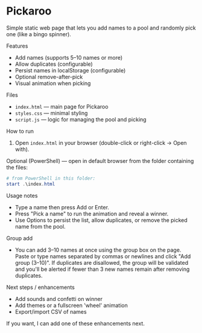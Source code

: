 # Pickaroo

Simple static web page that lets you add names to a pool and randomly pick one (like a bingo spinner).

Features
- Add names (supports 5–10 names or more)
- Allow duplicates (configurable)
- Persist names in localStorage (configurable)
- Optional remove-after-pick
- Visual animation when picking

Files
- `index.html` — main page for Pickaroo
- `styles.css` — minimal styling
- `script.js` — logic for managing the pool and picking

How to run
1. Open `index.html` in your browser (double-click or right-click -> Open with).

Optional (PowerShell) — open in default browser from the folder containing the files:

```powershell
# from PowerShell in this folder:
start .\index.html
```

Usage notes
- Type a name then press Add or Enter.
- Press "Pick a name" to run the animation and reveal a winner.
- Use Options to persist the list, allow duplicates, or remove the picked name from the pool.

Group add
- You can add 3–10 names at once using the group box on the page. Paste or type names separated by commas or newlines and click "Add group (3–10)". If duplicates are disallowed, the group will be validated and you'll be alerted if fewer than 3 new names remain after removing duplicates.

Next steps / enhancements
- Add sounds and confetti on winner
- Add themes or a fullscreen 'wheel' animation
- Export/import CSV of names

If you want, I can add one of these enhancements next.
